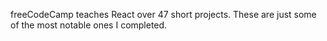 freeCodeCamp teaches React over 47 short projects. These are just some of the most notable ones I completed.